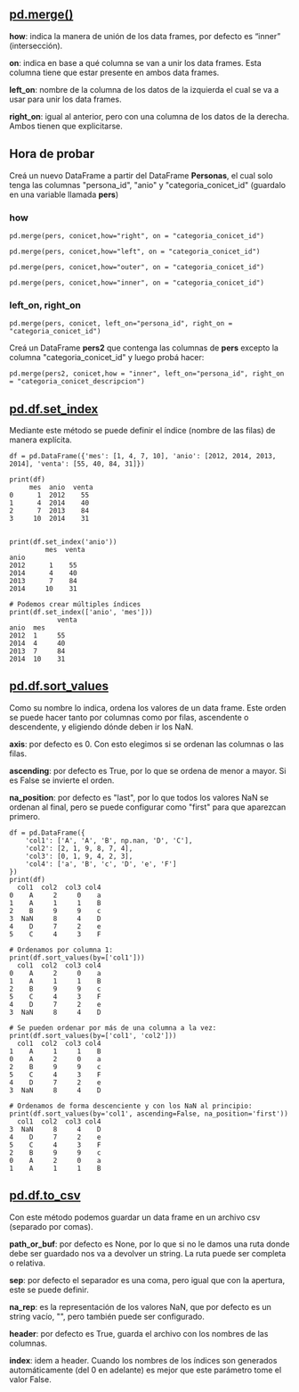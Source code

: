 ## [pd.merge()]()

**how**: indica la manera de unión de los data frames, por defecto es “inner” (intersección).

**on**: indica en base a qué columna se van a unir los data frames. Esta columna tiene que estar presente en ambos data frames.

**left_on**: nombre de la columna de los datos de la izquierda el cual se va a usar para unir los data frames.

**right_on**: igual al anterior, pero con una columna de los datos de la derecha. Ambos tienen que explicitarse.

## **Hora de probar**

Creá un nuevo DataFrame a partir del DataFrame **Personas**, el cual solo tenga las columnas "persona_id", "anio" y "categoria_conicet_id" (guardalo en una variable llamada **pers**)

### **how**

```python3
pd.merge(pers, conicet,how="right", on = "categoria_conicet_id")
```

```python3
pd.merge(pers, conicet,how="left", on = "categoria_conicet_id")
```

```python3
pd.merge(pers, conicet,how="outer", on = "categoria_conicet_id")
```

```python3
pd.merge(pers, conicet,how="inner", on = "categoria_conicet_id")
```

### **left_on, right_on**

```python3
pd.merge(pers, conicet, left_on="persona_id", right_on = "categoria_conicet_id")
```

Creá un DataFrame **pers2** que contenga las columnas de **pers** excepto la columna "categoria_conicet_id" y luego probá hacer:

```python3
pd.merge(pers2, conicet,how = "inner", left_on="persona_id", right_on = "categoria_conicet_descripcion")
```

## [pd.df.set_index]()

Mediante este método se puede definir el índice (nombre de las filas) de manera explícita.

```python3
df = pd.DataFrame({'mes': [1, 4, 7, 10], 'anio': [2012, 2014, 2013, 2014], 'venta': [55, 40, 84, 31]})

print(df)
     mes  anio  venta
0      1  2012    55
1      4  2014    40
2      7  2013    84
3     10  2014    31


print(df.set_index('anio'))
         mes  venta
anio
2012      1    55
2014      4    40
2013      7    84
2014     10    31

# Podemos crear múltiples índices
print(df.set_index(['anio', 'mes']))
            venta
anio  mes
2012  1     55
2014  4     40
2013  7     84
2014  10    31
```

## [pd.df.sort_values]()

Como su nombre lo indica, ordena los valores de un data frame. Este orden se puede hacer tanto por columnas como por filas, ascendente o descendente, y eligiendo dónde deben ir los NaN.

**axis**: por defecto es 0. Con esto elegimos si se ordenan las columnas o las filas.

**ascending**: por defecto es True, por lo que se ordena de menor a mayor. Si es False se invierte el orden.

**na_position**: por defecto es "last", por lo que todos los valores NaN se ordenan al final, pero se puede configurar como "first" para que aparezcan primero.

```python3
df = pd.DataFrame({
    'col1': ['A', 'A', 'B', np.nan, 'D', 'C'],
    'col2': [2, 1, 9, 8, 7, 4],
    'col3': [0, 1, 9, 4, 2, 3],
    'col4': ['a', 'B', 'c', 'D', 'e', 'F']
})
print(df)
  col1  col2  col3 col4
0    A     2     0    a
1    A     1     1    B
2    B     9     9    c
3  NaN     8     4    D
4    D     7     2    e
5    C     4     3    F

# Ordenamos por columna 1:
print(df.sort_values(by=['col1']))
  col1  col2  col3 col4
0    A     2     0    a
1    A     1     1    B
2    B     9     9    c
5    C     4     3    F
4    D     7     2    e
3  NaN     8     4    D

# Se pueden ordenar por más de una columna a la vez:
print(df.sort_values(by=['col1', 'col2']))
  col1  col2  col3 col4
1    A     1     1    B
0    A     2     0    a
2    B     9     9    c
5    C     4     3    F
4    D     7     2    e
3  NaN     8     4    D

# Ordenamos de forma descenciente y con los NaN al principio:
print(df.sort_values(by='col1', ascending=False, na_position='first'))
  col1  col2  col3 col4
3  NaN     8     4    D
4    D     7     2    e
5    C     4     3    F
2    B     9     9    c
0    A     2     0    a
1    A     1     1    B
```

## [pd.df.to_csv]()

Con este método podemos guardar un data frame en un archivo csv (separado por comas).

**path_or_buf**: por defecto es None, por lo que si no le damos una ruta donde debe ser guardado nos va a devolver un string. La ruta puede ser completa o relativa.

**sep**: por defecto el separador es una coma, pero igual que con la apertura, este se puede definir.

**na_rep**: es la representación de los valores NaN, que por defecto es un string vacío, "", pero también puede ser configurado.

**header**: por defecto es True, guarda el archivo con los nombres de las columnas.

**index**: idem a header. Cuando los nombres de los índices son generados automáticamente (del 0 en adelante) es mejor que este parámetro tome el valor False.